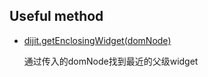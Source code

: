 ## Useful method

+ [dijit.getEnclosingWidget(domNode)](http://dojotoolkit.org/reference-guide/1.10/dijit/getEnclosingWidget.html)

  通过传入的domNode找到最近的父级widget